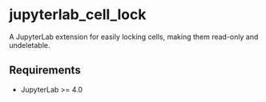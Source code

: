 # jupyterlab_cell_lock
A JupyterLab extension for easily locking cells, making them read-only and undeletable.

## Requirements
* JupyterLab >= 4.0
